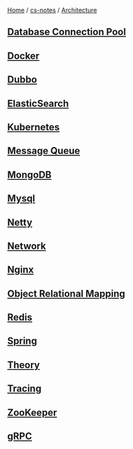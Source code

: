 [Home](https://mengxianbin.github.io) /
[cs-notes](https://mengxianbin.github.io/cs-notes/site) /
[Architecture](https://mengxianbin.github.io/cs-notes/site/Architecture)

## [Database Connection Pool](https://mengxianbin.github.io/cs-notes/site/Architecture/Database%20Connection%20Pool/)

## [Docker](https://mengxianbin.github.io/cs-notes/site/Architecture/Docker/)

## [Dubbo](https://mengxianbin.github.io/cs-notes/site/Architecture/Dubbo/)

## [ElasticSearch](https://mengxianbin.github.io/cs-notes/site/Architecture/ElasticSearch/)

## [Kubernetes](https://mengxianbin.github.io/cs-notes/site/Architecture/Kubernetes/)

## [Message Queue](https://mengxianbin.github.io/cs-notes/site/Architecture/Message%20Queue/)

## [MongoDB](https://mengxianbin.github.io/cs-notes/site/Architecture/MongoDB/)

## [Mysql](https://mengxianbin.github.io/cs-notes/site/Architecture/Mysql/)

## [Netty](https://mengxianbin.github.io/cs-notes/site/Architecture/Netty/)

## [Network](https://mengxianbin.github.io/cs-notes/site/Architecture/Network/)

## [Nginx](https://mengxianbin.github.io/cs-notes/site/Architecture/Nginx/)

## [Object Relational Mapping](https://mengxianbin.github.io/cs-notes/site/Architecture/Object%20Relational%20Mapping/)

## [Redis](https://mengxianbin.github.io/cs-notes/site/Architecture/Redis/)

## [Spring](https://mengxianbin.github.io/cs-notes/site/Architecture/Spring/)

## [Theory](https://mengxianbin.github.io/cs-notes/site/Architecture/Theory/)

## [Tracing](https://mengxianbin.github.io/cs-notes/site/Architecture/Tracing/)

## [ZooKeeper](https://mengxianbin.github.io/cs-notes/site/Architecture/ZooKeeper/)

## [gRPC](https://mengxianbin.github.io/cs-notes/site/Architecture/gRPC/)
